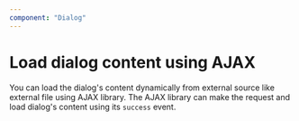 ```yaml
---
component: "Dialog"
---
```


# Load dialog content using AJAX

You can load the dialog's content dynamically from external source like external file using AJAX library.
The AJAX library can make the request and load dialog's content using its `success` event.
